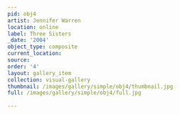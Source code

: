 ```yaml
---
pid: obj4
artist: Jennifer Warren
location: online
label: Three Sisters
_date: '2004'
object_type: composite
current_location: 
source: 
order: '4'
layout: gallery_item
collection: visual-gallery
thumbnail: /images/gallery/simple/obj4/thumbnail.jpg
full: /images/gallery/simple/obj4/full.jpg
 
---
```

